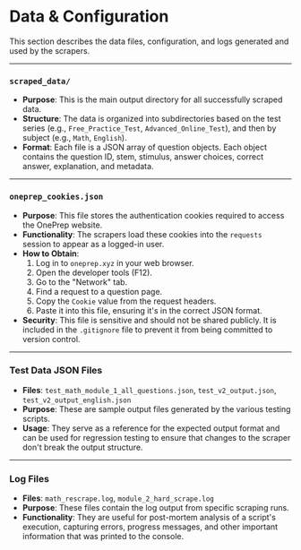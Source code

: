 # Data & Configuration

This section describes the data files, configuration, and logs generated and used by the scrapers.

---

### `scraped_data/`

*   **Purpose**: This is the main output directory for all successfully scraped data.
*   **Structure**: The data is organized into subdirectories based on the test series (e.g., `Free_Practice_Test`, `Advanced_Online_Test`), and then by subject (e.g., `Math`, `English`).
*   **Format**: Each file is a JSON array of question objects. Each object contains the question ID, stem, stimulus, answer choices, correct answer, explanation, and metadata.

---

### `oneprep_cookies.json`

*   **Purpose**: This file stores the authentication cookies required to access the OnePrep website.
*   **Functionality**: The scrapers load these cookies into the `requests` session to appear as a logged-in user.
*   **How to Obtain**:
    1.  Log in to `oneprep.xyz` in your web browser.
    2.  Open the developer tools (F12).
    3.  Go to the "Network" tab.
    4.  Find a request to a question page.
    5.  Copy the `Cookie` value from the request headers.
    6.  Paste it into this file, ensuring it's in the correct JSON format.
*   **Security**: This file is sensitive and should not be shared publicly. It is included in the `.gitignore` file to prevent it from being committed to version control.

---

### Test Data JSON Files

*   **Files**: `test_math_module_1_all_questions.json`, `test_v2_output.json`, `test_v2_output_english.json`
*   **Purpose**: These are sample output files generated by the various testing scripts.
*   **Usage**: They serve as a reference for the expected output format and can be used for regression testing to ensure that changes to the scraper don't break the output structure.

---

### Log Files

*   **Files**: `math_rescrape.log`, `module_2_hard_scrape.log`
*   **Purpose**: These files contain the log output from specific scraping runs.
*   **Functionality**: They are useful for post-mortem analysis of a script's execution, capturing errors, progress messages, and other important information that was printed to the console.
